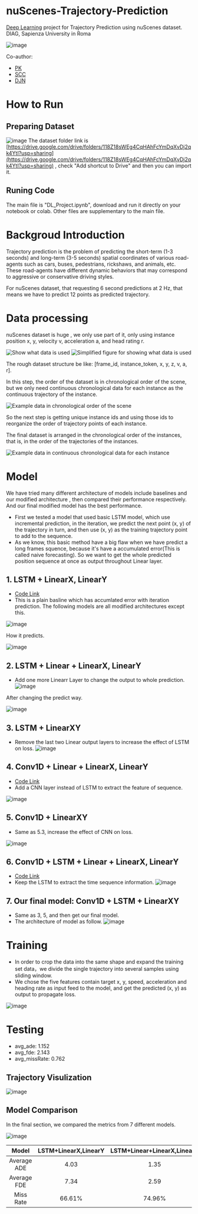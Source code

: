 # nuScenes-Trajectory-Prediction
[Deep Learning](https://sites.google.com/diag.uniroma1.it/fabriziosilvestri/home/teaching/deep-learning) project for Trajectory Prediction using nuScenes dataset. DIAG, Sapienza University in Roma

![image](https://user-images.githubusercontent.com/24941293/189555310-370e716e-14df-4660-b204-bd3fb54dd4eb.png)

Co-author:
- [PK](https://github.com/TuDou-PK)
- [SCC](https://github.com/skant626)
- [DJN](https://github.com/Ding-Jianan)

# How to Run

## Preparing Dataset

![image](https://user-images.githubusercontent.com/24941293/189555084-af18bdb3-cbd1-406c-ae95-97f6e443775b.png)
The dataset folder link is [https://drive.google.com/drive/folders/118Z18sWEg4CqHAhFcYmDqXvDj2qk4YtI?usp=sharing](https://drive.google.com/drive/folders/118Z18sWEg4CqHAhFcYmDqXvDj2qk4YtI?usp=sharing) , check "Add shortcut to Drive" and then you can import it.

## Runing Code
The main file is "DL_Project.ipynb", download and run it directly on your notebook or colab. Other files are supplementary to the main file.

# Backgroud Introduction

Trajectory prediction is the problem of predicting the short-term (1-3 seconds) and long-term (3-5 seconds) spatial coordinates of various road-agents such as cars, buses, pedestrians, rickshaws, and animals, etc. These road-agents have different dynamic behaviors that may correspond to aggressive or conservative driving styles.

For nuScenes dataset, that requesting 6 second predictions at 2 Hz, that means we have to predict 12 points as predicted trajectory.

# Data processing
nuScenes dataset is huge , we only use part of it, only using instance position x, y, velocity v, acceleration a, and head rating r.

![Show what data is used](https://user-images.githubusercontent.com/24941293/189556493-830a6aff-8566-457c-b53d-38e6a3a7dc02.png)
![Simplified figure for showing what data is used](https://user-images.githubusercontent.com/24941293/189556504-ce264f1c-e068-4149-942b-0ab88742d279.png)

The rough dataset structure be like: [frame_id, instance_token, x, y, z, v, a, r].

In this step, the order of the dataset is in chronological order of the scene, but we only need continuous chronological data for each instance as the continuous trajectory of the instance.

![Example data in chronological order of the scene](https://user-images.githubusercontent.com/24941293/189556612-42ccf7ec-ea70-4d68-949b-b515ffa7b9e0.png)


So the next step is getting unique instance ids and using those ids to reorganize the order of trajectory points of each instance.

The final dataset is arranged in the chronological order of the instances, that is, in the order of the trajectories of the instances.

![Example data in continuous chronological data for each instance](https://user-images.githubusercontent.com/24941293/189556626-a44736d7-9c5d-437c-adec-6360ca7629e3.png)

# Model
We have tried many different architecture of models include baselines and our modified architecture , then compared their performance respectively. And our final modified model has the best performance.

- First we tested a model that used basic LSTM model, which use incremental prediction, in the iteration, we predict the next point (x, y) of the trajectory in turn, and then use (x, y) as the training trajectory point to add to the sequence.
- As we know, this basic method have a big flaw when we have predict a long frames squence, because it's have a accumulated error(This is called naive forecasting). So we want to get the whole predicted position sequence at once as output throughout Linear layer.

## 1. LSTM + LinearX, LinearY
- [Code Link](https://colab.research.google.com/drive/1GFNBxcYfbNqtltdHGVLmRfCC-Q5a5ivK?usp=sharing)
- This is a plain basline which has accumlated error with iteration prediction. The following models are all modified architectures except this.



![image](https://user-images.githubusercontent.com/24941293/189557086-16d00fe5-35d2-460b-814e-3edf8f0be8fd.png)

How it predicts.

![image](https://user-images.githubusercontent.com/24941293/189557510-435cc05f-4193-4fa5-84bf-e4ae914ef7b3.png)


## 2. LSTM + Linear + LinearX, LinearY
- Add one more Linearr Layer to change the output to whole prediction.
![image](https://user-images.githubusercontent.com/24941293/189557107-f1de1bde-3805-43b9-98a9-c3c0e1ceaf2a.png)

After changing the predict way.

![image](https://user-images.githubusercontent.com/24941293/189557553-37f61a9f-d0c5-4e1b-b0fe-4ef87cd788dc.png)


## 3. LSTM + LinearXY
- Remove the last two Linear output layers to increase the effect of LSTM on loss.
![image](https://user-images.githubusercontent.com/24941293/189557143-b78e7966-43e3-4ef4-8885-bf1a89793a30.png)


## 4. Conv1D + Linear + LinearX, LinearY
- [Code Link](https://colab.research.google.com/drive/1WEYCfWhV2OyPEEdP4YKwZU3AhyvExuEL#scrollTo=7IuPfoPGZfVD)
- Add a CNN layer instead of LSTM to extract the feature of sequence. 

![image](https://user-images.githubusercontent.com/24941293/189557177-bec6a5b4-fff9-4867-bf5a-55638bf4de1f.png)


## 5. Conv1D + LinearXY
- Same as 5.3, increase the effect of CNN on loss.

![image](https://user-images.githubusercontent.com/24941293/189557195-66febb7e-7800-4077-ab89-34f0a92d2df6.png)

## 6. Conv1D + LSTM + Linear + LinearX, LinearY
- [Code Link](https://colab.research.google.com/drive/1C6lxeM4XG24USte5rYujX41FEUvchGuM#scrollTo=7IuPfoPGZfVD)
- Keep the LSTM to extract the time sequence information.
![image](https://user-images.githubusercontent.com/24941293/189557219-2a8ec1b3-0be4-41d1-9b32-8b790528710a.png)


## 7. Our final model: Conv1D + LSTM + LinearXY
- Same as 3, 5, and then get our final model.
- The architecture of model as follow.
![image](https://user-images.githubusercontent.com/24941293/189557265-50f71c9e-6e4e-4649-9c29-e87d49aa50c4.png)


# Training

- In order to crop the data into the same shape and expand the training set data，we divide the single trajectory into several samples using sliding window.
- We chose the five features contain target x, y, speed, acceleration and heading rate as input feed to the model, and get the predicted (x, y) as output to propagate loss.

![image](https://user-images.githubusercontent.com/24941293/189557634-3e0d8cd1-1606-46f2-9159-1f40781009e2.png)


# Testing

- avg_ade: 1.152
- avg_fde: 2.143
- avg_missRate: 0.762

## Trajectory Visulization

![image](https://user-images.githubusercontent.com/24941293/189557316-23e80206-6f6e-4609-a63a-218fec2cb9ad.png)

## Model Comparison

In the final section, we compared the metrics from 7 different models.

![image](https://user-images.githubusercontent.com/24941293/189557349-7e87d766-2aa1-41d9-a214-e1f05890dbea.png)


|Model|LSTM+LinearX,LinearY|LSTM+Linear+LinearX,LinearY|LSTM+LinearXY|Conv1d+Linear+LinearX,LinearY|Conc1d+LinearXY|Conv1d+LSTM+Linear+LinearX,LinearY|Conv1d+LSTM+LinearXY|
|:--:|:--:|:--:|:--:|:--:|:--:|:--:|:--:|
|Average ADE|4.03|1.35|1.35|1.32|1.32|1.16|**1.15**|
|Average FDE|7.34|2.59|2.59|2.42|2.74|2.11|**2.14**|
|Miss Rate|66.61%|74.96%|75.12%|74.10%|74.39%|76.19%|**76.27%**|

